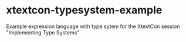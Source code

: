 xtextcon-typesystem-example
===========================

Example expression language with type sytem for the XtextCon session "Implementing Type Systems"
